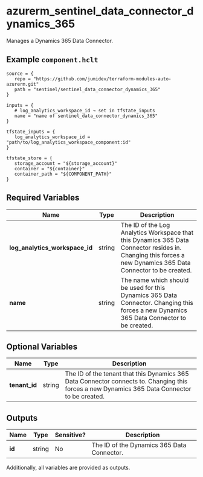 # azurerm_sentinel_data_connector_dynamics_365

Manages a Dynamics 365 Data Connector.

## Example `component.hclt`

```hcl
source = {
   repo = "https://github.com/jumidev/terraform-modules-auto-azurerm.git"   
   path = "sentinel/sentinel_data_connector_dynamics_365"   
}

inputs = {
   # log_analytics_workspace_id → set in tfstate_inputs
   name = "name of sentinel_data_connector_dynamics_365"   
}

tfstate_inputs = {
   log_analytics_workspace_id = "path/to/log_analytics_workspace_component:id"   
}

tfstate_store = {
   storage_account = "${storage_account}"   
   container = "${container}"   
   container_path = "${COMPONENT_PATH}"   
}

```

## Required Variables

| Name | Type |  Description |
| ---- | --------- |  ----------- |
| **log_analytics_workspace_id** | string |  The ID of the Log Analytics Workspace that this Dynamics 365 Data Connector resides in. Changing this forces a new Dynamics 365 Data Connector to be created. | 
| **name** | string |  The name which should be used for this Dynamics 365 Data Connector. Changing this forces a new Dynamics 365 Data Connector to be created. | 

## Optional Variables

| Name | Type |  Description |
| ---- | --------- |  ----------- |
| **tenant_id** | string |  The ID of the tenant that this Dynamics 365 Data Connector connects to. Changing this forces a new Dynamics 365 Data Connector to be created. | 



## Outputs

| Name | Type | Sensitive? | Description |
| ---- | ---- | --------- | --------- |
| **id** | string | No  | The ID of the Dynamics 365 Data Connector. | 

Additionally, all variables are provided as outputs.
